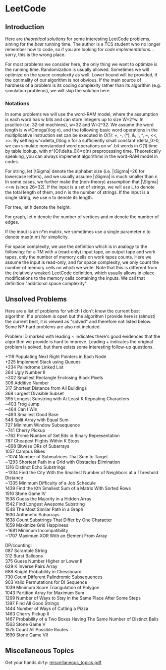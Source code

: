 LeetCode
========

## Introduction
Here are *theoretical solutions* for some interesting LeetCode problems, aiming for the *best* running time. The author is a TCS student who no longer remember how to code, so if you are looking for *code implementations*... sorry, this is the wrong place.

For most problems we consider here, the only thing we want to optimize is the running time. Randomization is usually allowed. Sometimes we will optimize on the space complexity as well. Lower bound will be provided, if the optimality of our algorithm is not obvious. If the main source of hardness of a problem is its coding complexity rather than its algorithm (e.g. simulation problems), we will skip the solution here.

### Notations
In some problems we will use the word-RAM model, where the assumption is each word has w bits and can store integers up to size W=2^w. In practice (i.e. 32-bit machines), w=32 and W=2^32. We assume the word length is w=\Omega(\log n), and the following basic word operations in the multiplicative instruction set can be executed in O(1): +, -, (*), &, |, ^, ~, <<, >>. By setting w'=\delta_0\log n for a sufficiently small constant \delta_0>0, we can simulate nonstandard word operations on w'-bit words in O(1) time by table lookup, with n^{O(\delta_0)}=o(n) preprocessing time. Theoretically speaking, you can always implement algorithms in the word-RAM model in codes.

For string, let |\Sigma| denote the alphabet size (i.e. |\Sigma|=26 for lowercase letters), and we usually assume |\Sigma| is much smaller than n. In some cases, we further make the (non-theory) assumption that |\Sigma|<=w (since 26<32). If the input is a set of strings, we will use L to denote the total length of them, and n is the number of strings. If the input is a single string, we use n to denote its length.

For tree, let h denote the height.

For graph, let n denote the number of vertices and m denote the number of edges.

If the input is an n*m matrix, we sometimes use a single parameter n to denote max(n,m) for simplicity.

For space complexity, we use the definition which is in analogy to the following: for a TM with a (read-only) input tape, an output tape and work tapes, only the number of memory cells on work tapes counts. Here we assume the input is read-only, and for space complexity, we only count the number of memory cells on which we write. Note that this is different from the (relatively weaker) LeetCode definition, which usually allows in-place modifications to the memory cells containing the inputs. We call that definition "additional space complexity".

## Unsolved Problems
Here are a list of problems for which I don't know the current best algorithm. If a problem is open but the algorithm I provide here is (almost) the current best, it is viewed as "solved" and therefore not listed below. Some NP-hard problems are also not included.

Problem ID marked with leading ~ indicates there's good evidences that the algorithm we provide is hard to improve. Leading + indicates the original problem is solved, but there exists some interesting follow-up questions.

+116 Populating Next Right Pointers in Each Node  
+225 Implement Stack using Queues  
+234 Palindrome Linked List  
264 Ugly Number II  
~302 Smallest Rectangle Enclosing Black Pixels  
306 Additive Number  
317 Shortest Distance from All Buildings  
368 Largest Divisible Subset  
395 Longest Substring with At Least K Repeating Characters  
~403 Frog Jump  
~464 Can I Win  
~483 Smallest Good Base  
548 Split Array with Equal Sum  
727 Minimum Window Subsequence  
~741 Cherry Pickup  
~762 Prime Number of Set Bits in Binary Representation  
787 Cheapest Flights Within K Stops  
~898 Bitwise ORs of Subarrays  
1057 Campus Bikes  
~1074 Number of Submatrices That Sum to Target  
~1293 Shortest Path in a Grid with Obstacles Elimination  
1316 Distinct Echo Substrings  
~1334 Find the City With the Smallest Number of Neighbors at a Threshold Distance  
~1335 Minimum Difficulty of a Job Schedule  
1439 Find the Kth Smallest Sum of a Matrix With Sorted Rows  
1510 Stone Game IV  
1538 Guess the Majority in a Hidden Array  
1542 Find Longest Awesome Substring  
1548 The Most Similar Path in a Graph  
1630 Arithmetic Subarrays  
1638 Count Substrings That Differ by One Character  
1659 Maximize Grid Happiness  
~1681 Minimum Incompatibility  
~1707 Maximum XOR With an Element From Array  


DP/counting:  
087 Scramble String  
312 Burst Balloons  
375 Guess Number Higher or Lower II  
629 K Inverse Pairs Array  
688 Knight Probability in Chessboard  
730 Count Different Palindromic Subsequences  
903 Valid Permutations for DI Sequence  
1039 Minimum Score Triangulation of Polygon  
1043 Partition Array for Maximum Sum  
1269 Number of Ways to Stay in the Same Place After Some Steps  
1397 Find All Good Strings  
1444 Number of Ways of Cutting a Pizza  
1463 Cherry Pickup II  
1467 Probability of a Two Boxes Having The Same Number of Distinct Balls  
1563 Stone Game V  
1575 Count All Possible Routes  
1690 Stone Game VII  


## Miscellaneous Topics
Get your hands dirty: [miscellaneous_topics.pdf](https://github.com/hqztrue/LeetCodeSolutions/blob/master/miscellaneous_topics.pdf)


